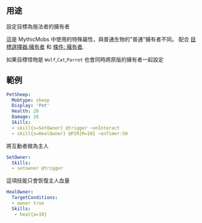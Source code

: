 ## 用途
設定目標為施法者的擁有者

這是 MythicMobs 中使用的特殊屬性，與普通生物的"普通"擁有者不同。
配合 [目標選擇器:擁有者](/Skills/Targeters/Owner) 和 [條件: 擁有者](/skills/conditions/owner).  

如果目標怪物是 `Wolf`,`Cat`,`Parrot` 也會同時將原版的擁有者一起設定


## 範例
```yml
PetSheep:
  Mobtype: sheep
  Display: 'Pet'
  Health: 20
  Damage: 18
  Skills:
  - skill{s=SetOwner} @trigger ~onInteract
  - skill{s=HealOwner} @PIR{R=10} ~onTimer:50
```

將互動者做為主人
```yml
SetOwner:
  Skills:
  - setowner @trigger
```
這項技能只會恢復主人血量
```yml
HealOwner:
  TargetConditions:
  - owner true
  Skills:
   - heal{a=10}
```